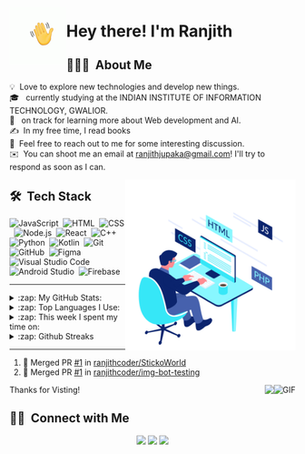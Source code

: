 <img alt="hello" src="./assets/hello.gif" width='100' align="left"/><h1>Hey there! I'm Ranjith</h1>
## 👨🏻‍💻 &nbsp;About Me

💡 &nbsp;Love to explore new technologies and develop new things.\
🎓 &nbsp; currently studying at the INDIAN INSTITUTE OF INFORMATION TECHNOLOGY, GWALIOR.\
🌱 &nbsp; on track for learning more about Web development and AI.\
✍️ &nbsp;In my free time, I read books\
💬 &nbsp;Feel free to reach out to me for  some interesting discussion.\
✉️ &nbsp;You can shoot me an email at ranjithjupaka@gmail.com! I'll try to respond as soon as I can.

<img alt=" Coding" src="./assets/developer.gif" width='300' height='300' align="right"/>

## 🛠 &nbsp;Tech Stack

![JavaScript](https://img.shields.io/badge/-JavaScript-05122A?style=flat&logo=javascript)&nbsp;
![HTML](https://img.shields.io/badge/-HTML-05122A?style=flat&logo=HTML5)&nbsp;
![CSS](https://img.shields.io/badge/-CSS-05122A?style=flat&logo=CSS3&logoColor=1572B6)&nbsp;
![Node.js](https://img.shields.io/badge/-Node.js-05122A?style=flat&logo=node.js)&nbsp;
![React](https://img.shields.io/badge/-React-05122A?style=flat&logo=react)&nbsp;
![C++](https://img.shields.io/badge/-C++-05122A?style=flat&logo=C%2B%2B&logoColor=00599C)&nbsp;
![Python](https://img.shields.io/badge/-Python-05122A?style=flat&logo=python)&nbsp;
![Kotlin](https://img.shields.io/badge/-kotlin-05122A?style=flat&logo=kotlin)&nbsp;
![Git](https://img.shields.io/badge/-Git-05122A?style=flat&logo=git)&nbsp;
![GitHub](https://img.shields.io/badge/-GitHub-05122A?style=flat&logo=github)&nbsp;
![Figma](https://img.shields.io/badge/-Figma-05122A?style=flat&logo=figma)&nbsp;
![Visual Studio Code](https://img.shields.io/badge/-Visual%20Studio%20Code-05122A?style=flat&logo=visual-studio-code&logoColor=007ACC)&nbsp;
![Android Studio](https://img.shields.io/badge/-androidstudio-05122A?style=flat&logo=android%20studio&logoColor=green)&nbsp;
![Firebase](https://img.shields.io/badge/-Firebase-05122A?style=flat&logo=firebase)&nbsp;


***

<details>
    <summary> :zap: My GitHub Stats: </summary>
    <img alt="Ranjith's GitHub Stats" src="https://github-readme-stats.vercel.app/api?username=ranjithcoder&show_icons=true&theme=cobalt" />

</details>

<details>
    <summary> :zap: Top Languages I Use: </summary>
    <img alt="Top Languages" src="https://github-readme-stats.vercel.app/api/top-langs/?username=ranjithcoder&langs_count=8&layout=compact&show_icons=true&hide_border=true&theme=merko">
</details>

<details>
    <summary> :zap: This week I spent my time on: </summary>
    <img alt="Ranjith's wakatime stats" src="https://github-readme-stats.vercel.app/api/wakatime?username=ranjithcoder&layuout=compact&theme=synthwave" />


</details>

<details>
 <summary> :zap: Github Streaks </summary>
  <img alt="Github Streak" src="https://github-readme-streak-stats.herokuapp.com/?user=ranjithcoder&theme=vision-friendly-dark" /><br/>
  <img alt="Github Streak" src="https://github-profile-trophy.vercel.app/?username=ranjithcoder&margin-w=15&theme=vision-friendly-dark&column=3" />

</details>

***

<!--START_SECTION:activity-->
1. 🎉 Merged PR [#1](https://github.com/ranjithcoder/StickoWorld/pull/1) in [ranjithcoder/StickoWorld](https://github.com/ranjithcoder/StickoWorld)
2. 🎉 Merged PR [#1](https://github.com/ranjithcoder/img-bot-testing/pull/1) in [ranjithcoder/img-bot-testing](https://github.com/ranjithcoder/img-bot-testing)
<!--END_SECTION:activity-->
Thanks for Visting!
<img align="right" alt="GIF" height="60px" src="https://media3.giphy.com/media/Vgr21IY5gbY2iinySW/giphy.gif?cid=ecf05e477irxoi6bz2fgvw0n90m8klke03di9w6rtup3eqfh&rid=giphy.gif" />
<img align="right" src="http://estruyf-github.azurewebsites.net/api/VisitorHit?user=saloniankita&repo=ranjithjupaka&countColorcountColor&countColor=%237B1E7B"/>


## 🤝🏻 &nbsp;Connect with Me

<p align="center">
<a href="https://linkedin.com/in/jupaka-ranjith-998675164/"><img src="https://img.shields.io/badge/-Ranjith%20Jupaka-0077B5?style=flat&logo=Linkedin&logoColor=white"/></a>
<a href="mailto:ranjithjupaka@gmail.com"><img src="https://img.shields.io/badge/-ranjithjupaka@gmail.com-D14836?style=flat&logo=Gmail&logoColor=white"/></a>
<a href="https://www.instagram.com/ranjithjupaka_1/"><img src="https://img.shields.io/badge/-@ranjithjupaka_1-E4405F?style=flat&logo=Instagram&logoColor=white"/></a>
</p>
